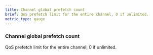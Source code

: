 ```yaml
---
title: Channel global prefetch count
brief: QoS prefetch limit for the entire channel, 0 if unlimited.
metric_type: gauge
---
```

### Channel global prefetch count

QoS prefetch limit for the entire channel, 0 if unlimited.
